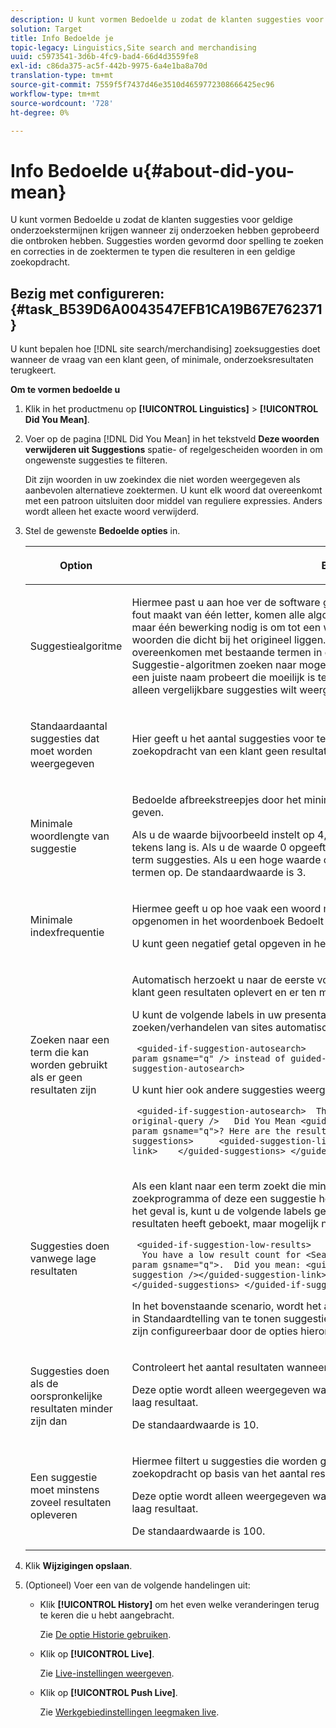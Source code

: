 ```yaml
---
description: U kunt vormen Bedoelde u zodat de klanten suggesties voor geldige onderzoekstermijnen krijgen wanneer zij onderzoeken hebben geprobeerd die ontbroken hebben. Suggesties worden gevormd door spelling te zoeken en correcties in de zoektermen te typen die resulteren in een geldige zoekopdracht.
solution: Target
title: Info Bedoelde je
topic-legacy: Linguistics,Site search and merchandising
uuid: c5973541-3d6b-4fc9-bad4-66d4d3559fe8
exl-id: c86da375-ac5f-442b-9975-6a4e1ba8a70d
translation-type: tm+mt
source-git-commit: 7559f5f7437d46e3510d4659772308666425ec96
workflow-type: tm+mt
source-wordcount: '728'
ht-degree: 0%

---
```


# Info Bedoelde u{#about-did-you-mean}

U kunt vormen Bedoelde u zodat de klanten suggesties voor geldige onderzoekstermijnen krijgen wanneer zij onderzoeken hebben geprobeerd die ontbroken hebben. Suggesties worden gevormd door spelling te zoeken en correcties in de zoektermen te typen die resulteren in een geldige zoekopdracht.

## Bezig met configureren: {#task_B539D6A0043547EFB1CA19B67E762371}

U kunt bepalen hoe [!DNL site search/merchandising] zoeksuggesties doet wanneer de vraag van een klant geen, of minimale, onderzoeksresultaten terugkeert.

<!-- 

t_configuring_did_you_mean.xml

 -->

**Om te vormen bedoelde u**

1. Klik in het productmenu op **[!UICONTROL Linguistics]** > **[!UICONTROL Did You Mean]**.
1. Voer op de pagina [!DNL Did You Mean] in het tekstveld **Deze woorden verwijderen uit Suggestions** spatie- of regelgescheiden woorden in om ongewenste suggesties te filteren.

   Dit zijn woorden in uw zoekindex die niet worden weergegeven als aanbevolen alternatieve zoektermen. U kunt elk woord dat overeenkomt met een patroon uitsluiten door middel van reguliere expressies. Anders wordt alleen het exacte woord verwijderd.

1. Stel de gewenste **Bedoelde opties** in.

   <!-- 
   
   r_did_you_mean_options.xml
   
   -->

   <table> 
    <thead> 
      <tr> 
      <th colname="col1" class="entry"> <p>Option </p> </th> 
      <th colname="col2" class="entry"> <p>Beschrijving </p> </th> 
      </tr> 
    </thead>
    <tbody> 
      <tr> 
      <td colname="col1"> <p>Suggestiealgoritme </p> </td> 
      <td colname="col2"> <p>Hiermee past u aan hoe ver de software gaat om suggesties te vinden. Als een gebruiker een fout maakt van één letter, komen alle algoritmen met dezelfde suggesties. De reden is dat er maar één bewerking nodig is om tot een werksuggestie te komen. Alle algoritmen vinden woorden die dicht bij het origineel liggen. Maar als de oorspronkelijke zoektermen niet overeenkomen met bestaande termen in de index, blijven de <b>Diep</b> en <b>Onjuiste spellers</b> Suggestie-algoritmen zoeken naar mogelijke suggesties. Dit scenario is nuttig als een klant een juiste naam probeert die moeilijk is te typen, en zij uit de namen klinken. Als u echter alleen vergelijkbare suggesties wilt weergeven, kunt u het algoritme <b>Quick</b> kiezen. </p> </td> 
      </tr> 
      <tr> 
      <td colname="col1"> <p>Standaardaantal suggesties dat moet worden weergegeven </p> </td> 
      <td colname="col2"> <p>Hier geeft u het aantal suggesties voor termen (0-20) op dat u wilt weergeven wanneer de zoekopdracht van een klant geen resultaten oplevert. De standaardwaarde is 3. </p> </td> 
      </tr> 
      <tr> 
      <td colname="col1"> <p>Minimale woordlengte van suggestie </p> </td> 
      <td colname="col2"> <p>Bedoelde afbreekstreepjes door het minimale aantal letters voor een voorgesteld woord op te geven. </p> <p>Als u de waarde bijvoorbeeld instelt op 4, stelt de software geen woord voor dat 1, 2 of 3 tekens lang is. Als u de waarde 0 opgeeft, worden er geen korte woorden verwijderd uit de term suggesties. Als u een hoge waarde opgeeft, levert dit meestal geen suggesties voor termen op. De standaardwaarde is 3. </p> </td> 
      </tr> 
      <tr> 
      <td colname="col1"> <p>Minimale indexfrequentie </p> </td> 
      <td colname="col2"> <p> Hiermee geeft u op hoe vaak een woord minimaal in de index moet staan voordat het wordt opgenomen in het woordenboek Bedoelt u. </p> <p>U kunt geen negatief getal opgeven in het veld. </p> </td> 
      </tr> 
      <tr> 
      <td colname="col1"> <p>Zoeken naar een term die kan worden gebruikt als er geen resultaten zijn </p> </td> 
      <td colname="col2"> <p>Automatisch herzoekt u naar de eerste voorgestelde term wanneer de zoekopdracht van een klant geen resultaten oplevert en er ten minste één suggestie voor een term is gevonden. </p> <p>U kunt de volgende labels in uw presentatiesjabloon gebruiken om aan te geven dat bij het zoeken/verhandelen van sites automatisch naar een andere term wordt gezocht: </p> <p> <code>&nbsp;&lt;guided-if-suggestion-autosearch&gt;&nbsp;&nbsp;&nbsp;&nbsp;&nbsp;Search&nbsp;for&nbsp;&lt;guided-param&nbsp;gsname="q"&nbsp;/&gt;&nbsp;instead&nbsp;of&nbsp;guided-suggestion-original-query&nbsp;/&gt;&nbsp;&lt;/guided-if-suggestion-autosearch&gt;</code> </p> <p>U kunt hier ook andere suggesties weergeven. </p> <p> <code>&nbsp;&lt;guided-if-suggestion-autosearch&gt;&nbsp;&nbsp;There&nbsp;was&nbsp;0&nbsp;matches&nbsp;for&nbsp;&lt;guided-suggestion-original-query&nbsp;/&gt;&nbsp;&nbsp;&nbsp;Did&nbsp;You&nbsp;Mean&nbsp;&lt;guided-param&nbsp;gsname="q"&gt;?&nbsp;Here&nbsp;are&nbsp;the&nbsp;results&nbsp;for&nbsp;that&nbsp;search.&nbsp;&nbsp;&nbsp;Or&nbsp;Did&nbsp;You&nbsp;Mean&nbsp;&nbsp;&nbsp;&nbsp;&lt;guided-suggestions&gt;&nbsp;&nbsp;&nbsp;&nbsp;&nbsp;&lt;guided-suggestion-link&gt;&lt;guided-suggestion&nbsp;/&gt;&lt;/guided-suggestion-link&gt;&nbsp;&nbsp;&nbsp;&nbsp;&lt;/guided-suggestions&gt;&nbsp;&lt;/guided-if-suggestion-autosearch&gt;</code> </p> </td> 
      </tr> 
      <tr> 
      <td colname="col1"> <p>Suggesties doen vanwege lage resultaten </p> </td> 
      <td colname="col2"> <p>Als een klant naar een term zoekt die minder dan tien resultaten oplevert, controleert het zoekprogramma of deze een suggestie heeft die meer dan 100 resultaten oplevert. Als dit het geval is, kunt u de volgende labels gebruiken om de gebruiker te laten weten dat hij of zij resultaten heeft geboekt, maar mogelijk naar iets anders heeft willen zoeken: </p> <p> <code>&nbsp;&lt;guided-if-suggestion-low-results&gt; &nbsp;&nbsp;You&nbsp;have&nbsp;a&nbsp;low&nbsp;result&nbsp;count&nbsp;for&nbsp;&lt;Search&nbsp;for&nbsp;guided-param&nbsp;gsname="q"&gt;.&nbsp;&nbsp;Did&nbsp;you&nbsp;mean:&nbsp;&lt;guided-suggestion&gt;&lt;guided-suggestion-link&gt;&lt;guided-suggestion&nbsp;/&gt;&lt;/guided-suggestion-link&gt;&lt;guided-if-not-last&gt;,&nbsp;&lt;/guided-if-not-last&gt;&lt;/guided-suggestions&gt;&nbsp;&lt;/guided-if-suggestion-low-results&gt;</code> </p> <p> In het bovenstaande scenario, wordt het aantal suggesties gecontroleerd door de waarde die in <span class="uicontrol"> Standaardtelling van te tonen suggesties </span> wordt gespecificeerd. De lage en hoge drempel zijn configureerbaar door de opties hieronder. </p> </td> 
      </tr> 
      <tr> 
      <td colname="col1"> <p>Suggesties doen als de oorspronkelijke resultaten minder zijn dan </p> </td> 
      <td colname="col2"> <p>Controleert het aantal resultaten wanneer het systeem begint om suggesties aan te bieden. </p> <p>Deze optie wordt alleen weergegeven wanneer u <span class="uicontrol"> Suggesties maken inschakelt vanwege een laag resultaat</span>. </p> <p>De standaardwaarde is 10. </p> </td> 
      </tr> 
      <tr> 
      <td colname="col1"> <p>Een suggestie moet minstens zoveel resultaten opleveren </p> </td> 
      <td colname="col2"> <p>Hiermee filtert u suggesties die worden gedaan als gevolg van lage resultaten in de primaire zoekopdracht op basis van het aantal resultaten. </p> <p>Deze optie wordt alleen weergegeven wanneer u <span class="uicontrol"> Suggesties maken inschakelt vanwege een laag resultaat</span>. </p> <p>De standaardwaarde is 100. </p> </td> 
      </tr> 
    </tbody> 
    </table>

1. Klik **Wijzigingen opslaan**.
1. (Optioneel) Voer een van de volgende handelingen uit:

   * Klik **[!UICONTROL History]** om het even welke veranderingen terug te keren die u hebt aangebracht.

      Zie [De optie Historie gebruiken](../t-using-the-history-option.md#task_70DD3F87A67242BBBD2CB27156F43002).

   * Klik op **[!UICONTROL Live]**.

      Zie [Live-instellingen weergeven](../c-about-staging.md#task_401A0EBDB5DB4D4CA933CBA7BECDC10F).

   * Klik op **[!UICONTROL Push Live]**.

      Zie [Werkgebiedinstellingen leegmaken live](../c-about-staging.md#task_44306783B4C0408AAA58B471DAF2D9A4).
